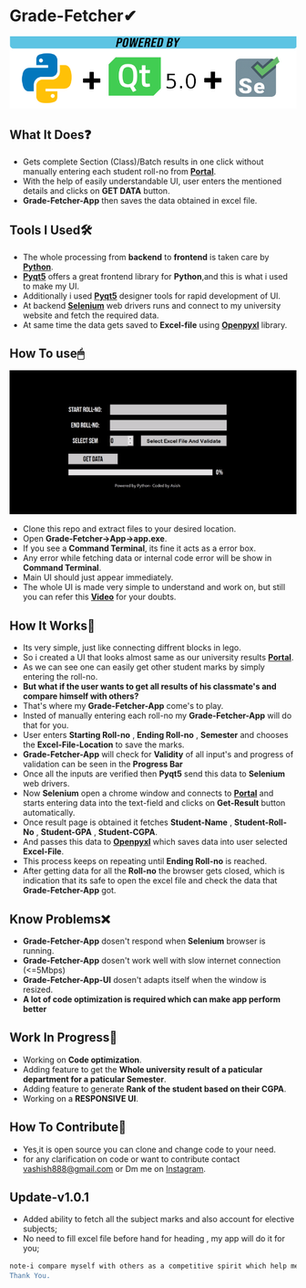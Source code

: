 # Grade-Fetcher✔
![](useless/show.png)
## What It Does❓
- Gets complete Section (Class)/Batch results in one click without manually entering each student roll-no from **[Portal]**.
- With the help of easily understandable UI, user enters the mentioned details and clicks on **GET DATA** button.
- **Grade-Fetcher-App** then saves the data obtained in excel file. 
## Tools I Used🛠
- The whole processing from **backend** to **frontend** is taken care by **[Python]**.
- **[Pyqt5]** offers a great frontend library for **Python**,and this is what i used to make my UI.
- Additionally i used **[Pyqt5]** designer tools for rapid development of UI.
- At backend **[Selenium]** web drivers runs and connect to my university website and fetch the required data.
- At same time the data gets saved to **Excel-file** using **[Openpyxl]** library.
## How To use🖱
![](useless/showgif.gif)
- Clone this repo and extract files to your desired location.
- Open **Grade-Fetcher->App->app.exe**.
- If you see a **Command Terminal**, its fine it acts as a error box.
- Any error while fetching data or internal code error will be show in **Command Terminal**.
- Main UI should just appear immediately.
- The whole UI is made very simple to understand and work on, but still you can refer this **[Video]** for your doubts.
## How It Works🤔
- Its very simple, just like connecting diffrent blocks in lego.
- So i created a UI that looks almost same as our university results **[Portal]**.
- As we can see one can easily get other student marks by simply entering the roll-no.
- **But what if the user wants to get all results of his classmate's and compare himself with others?**
- That's where my **Grade-Fetcher-App** come's to play.
- Insted of manually entering each roll-no my **Grade-Fetcher-App** will do that for you.
- User enters **Starting Roll-no** ,  **Ending Roll-no** , **Semester** and chooses the **Excel-File-Location** to save the marks.
- **Grade-Fetcher-App** will check for **Validity** of all input's and progress of validation can be seen in the **Progress Bar**
- Once all the inputs are verified then **Pyqt5** send this data to **Selenium** web drivers.
- Now **Selenium** open a chrome window and connects to **[Portal]** and starts entering data into the text-field and clicks on **Get-Result** button automatically.
- Once result page is obtained it fetches **Student-Name**  , **Student-Roll-No** , **Student-GPA** , **Student-CGPA**.
- And passes this data to **[Openpyxl]** which saves data into user selected **Excel-File**.
- This process keeps on repeating until  **Ending Roll-no** is reached.
- After getting data for all the **Roll-no** the browser gets closed, which is indication that its safe to open the excel file and check the data that **Grade-Fetcher-App** got.
## Know Problems❌
- **Grade-Fetcher-App** dosen't respond when  **Selenium** browser is running.
- **Grade-Fetcher-App** dosen't work well with slow internet connection (<=5Mbps)
- **Grade-Fetcher-App-UI**  dosen't adapts itself when the window is resized.
- **A lot of code optimization is required which can make app perform better**
## Work In Progress🚧 
- Working on **Code optimization**.
- Adding feature to get the **Whole university result of a paticular department for a paticular Semester**.
- Adding feature to generate **Rank of the student based on their CGPA**.
- Working on a **RESPONSIVE UI**.
## How To Contribute🤝 
- Yes,it is open source you can clone and change code to your need.
- for any clarification on code or want to contribute contact vashish888@gmail.com or Dm me on [Instagram].

## Update-v1.0.1
- Added ability to fetch all the subject marks and also account for elective subjects;
- No need to fill excel file before hand for heading , my app will do it for you;

 ```bash
note-i compare myself with others as a competitive spirit which help me improve myself but not everyone thinks the same so don't think i treat other based on their grades.
Thank You.
```

[Video]: <https://youtu.be/zqiqtzCW5tM>
[Instagram]: <https://www.instagram.com/iamash1sh/>
[Python]: <https://www.python.org/>
[Pyqt5]: <https://pypi.org/project/PyQt5/>
[Selenium]: <https://www.seleniumhq.org/>
[Openpyxl]: <https://openpyxl.readthedocs.io/en/stable/#>
[Portal]: <https://doeresults.gitam.edu/onlineresults/pages/Newgrdcrdinput1.aspx>
